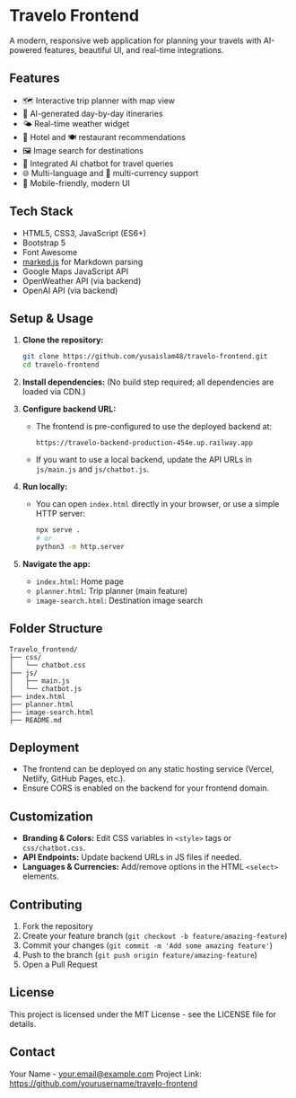 # Travelo Frontend

A modern, responsive web application for planning your travels with AI-powered features, beautiful UI, and real-time integrations.

## Features

- 🗺️ Interactive trip planner with map view
- 🤖 AI-generated day-by-day itineraries
- 🌤️ Real-time weather widget
- 🏨 Hotel and 🍽️ restaurant recommendations
- 🖼️ Image search for destinations
- 💬 Integrated AI chatbot for travel queries
- 🌐 Multi-language and 💱 multi-currency support
- 📱 Mobile-friendly, modern UI

## Tech Stack

- HTML5, CSS3, JavaScript (ES6+)
- Bootstrap 5
- Font Awesome
- [marked.js](https://github.com/markedjs/marked) for Markdown parsing
- Google Maps JavaScript API
- OpenWeather API (via backend)
- OpenAI API (via backend)

## Setup & Usage

1. **Clone the repository:**
   ```bash
   git clone https://github.com/yusaislam48/travelo-frontend.git
   cd travelo-frontend
   ```

2. **Install dependencies:**
   (No build step required; all dependencies are loaded via CDN.)

3. **Configure backend URL:**
   - The frontend is pre-configured to use the deployed backend at:
     ```
     https://travelo-backend-production-454e.up.railway.app
     ```
   - If you want to use a local backend, update the API URLs in `js/main.js` and `js/chatbot.js`.

4. **Run locally:**
   - You can open `index.html` directly in your browser, or use a simple HTTP server:
     ```bash
     npx serve .
     # or
     python3 -m http.server
     ```

5. **Navigate the app:**
   - `index.html`: Home page
   - `planner.html`: Trip planner (main feature)
   - `image-search.html`: Destination image search

## Folder Structure

```
Travelo_frontend/
├── css/
│   └── chatbot.css
├── js/
│   ├── main.js
│   └── chatbot.js
├── index.html
├── planner.html
├── image-search.html
├── README.md
```

## Deployment

- The frontend can be deployed on any static hosting service (Vercel, Netlify, GitHub Pages, etc.).
- Ensure CORS is enabled on the backend for your frontend domain.

## Customization

- **Branding & Colors:** Edit CSS variables in `<style>` tags or `css/chatbot.css`.
- **API Endpoints:** Update backend URLs in JS files if needed.
- **Languages & Currencies:** Add/remove options in the HTML `<select>` elements.

## Contributing

1. Fork the repository
2. Create your feature branch (`git checkout -b feature/amazing-feature`)
3. Commit your changes (`git commit -m 'Add some amazing feature'`)
4. Push to the branch (`git push origin feature/amazing-feature`)
5. Open a Pull Request

## License

This project is licensed under the MIT License - see the LICENSE file for details.

## Contact

Your Name - your.email@example.com
Project Link: https://github.com/yourusername/travelo-frontend
